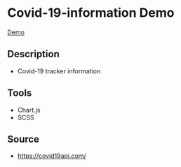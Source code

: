 # Covid-19-information Demo
[Demo](https://ted808387.github.io/covide-19-information/)

## Description
- Covid-19 tracker information

## Tools
- Chart.js
- SCSS

## Source
- https://covid19api.com/